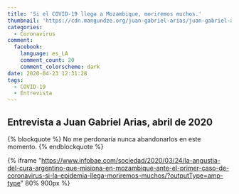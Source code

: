 ```yaml
---
title: 'Si el COVID-19 llega a Mozambique, moriremos muchos.'
thumbnail: 'https://cdn.mangundze.org/juan-gabriel-arias/juan-gabriel-arias-0001.jpg'
categories:
  - Coronavirus
comment:
  facebook:
    language: es_LA
    comment_count: 20
    comment_colorscheme: dark
date: 2020-04-23 12:31:28
tags:
  - COVID-19
  - Entrevista
---
```

## Entrevista a Juan Gabriel Arias, abril de 2020
{% blockquote %}
No me perdonaría nunca abandonarlos en este momento.
{% endblockquote %}

{% iframe "https://www.infobae.com/sociedad/2020/03/24/la-angustia-del-cura-argentino-que-misiona-en-mozambique-ante-el-primer-caso-de-coronavirus-si-la-epidemia-llega-moriremos-muchos/?outputType=amp-type" 80% 900px %}
